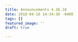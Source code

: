 ```yaml
---
title: Announcements 4.16.18
date: 2018-04-16 14:34:38 -0400
tags: []
featured_image: ''
draft: true

---
```

